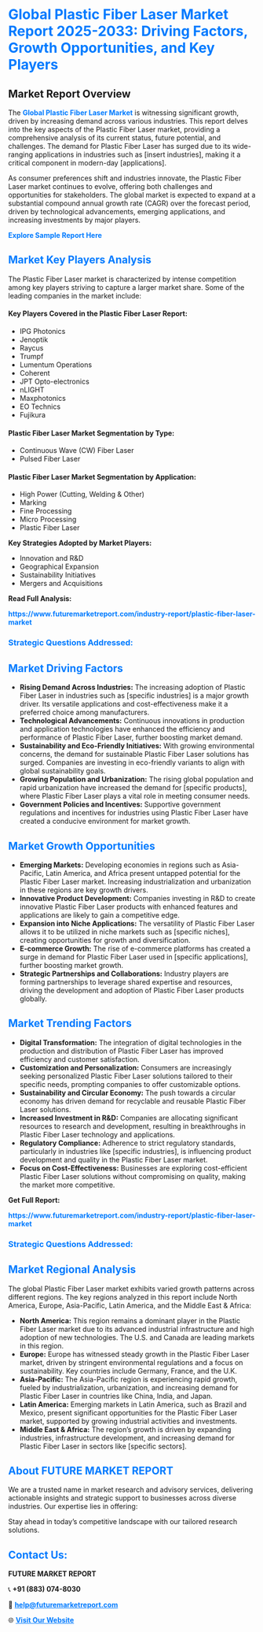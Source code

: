 <h1 style="color: #007BFF;">Global Plastic Fiber Laser Market Report 2025-2033: Driving Factors, Growth Opportunities, and Key Players</h1>

<section id="overview">
<h2>Market Report Overview</h2>
<p>The <a href="https://www.futuremarketreport.com/industry-report/plastic-fiber-laser-market" style="color: #007BFF; text-decoration: none;"><strong>Global Plastic Fiber Laser Market</strong></a> is witnessing significant growth, driven by increasing demand across various industries. This report delves into the key aspects of the Plastic Fiber Laser market, providing a comprehensive analysis of its current status, future potential, and challenges. The demand for Plastic Fiber Laser has surged due to its wide-ranging applications in industries such as [insert industries], making it a critical component in modern-day [applications].</p>
<p>As consumer preferences shift and industries innovate, the Plastic Fiber Laser market continues to evolve, offering both challenges and opportunities for stakeholders. The global market is expected to expand at a substantial compound annual growth rate (CAGR) over the forecast period, driven by technological advancements, emerging applications, and increasing investments by major players.</p>
</section>

<section id="overview">
<p><a href="https://www.futuremarketreport.com/request-sample/reportId=112381" style="color: #007BFF; text-decoration: none;"><strong>Explore Sample Report Here</strong></a></p>
</section>

<section id="key-players">
<h2 style="color: #007BFF;">Market Key Players Analysis</h2>
<p>The Plastic Fiber Laser market is characterized by intense competition among key players striving to capture a larger market share. Some of the leading companies in the market include:</p>
<h4>Key Players Covered in the Plastic Fiber Laser Report:</h4>
<ul><li>IPG Photonics</li><li>Jenoptik</li><li>Raycus</li><li>Trumpf</li><li>Lumentum Operations</li><li>Coherent</li><li>JPT Opto-electronics</li><li>nLIGHT</li><li>Maxphotonics</li><li>EO Technics</li><li>Fujikura</li></ul>
<h4>Plastic Fiber Laser Market Segmentation by Type:</h4>
<ul><li>Continuous Wave (CW) Fiber Laser</li><li>Pulsed Fiber Laser</li></ul>

<h4>Plastic Fiber Laser Market Segmentation by Application:</h4>
<ul><li>High Power (Cutting, Welding &amp; Other)</li><li>Marking</li><li>Fine Processing</li><li>Micro Processing</li><li>Plastic Fiber Laser</li></ul>
<p><strong>Key Strategies Adopted by Market Players:</strong></p>
<ul>
<li>Innovation and R&D</li>
<li>Geographical Expansion</li>
<li>Sustainability Initiatives</li>
<li>Mergers and Acquisitions</li>
</ul>
</section>

<section>
<p><strong>Read Full Analysis: </strong></p><a href="https://www.futuremarketreport.com/industry-report/plastic-fiber-laser-market" style="color: #007BFF; text-decoration: none;"><strong>https://www.futuremarketreport.com/industry-report/plastic-fiber-laser-market</strong></a>
<h3 style="color: #007BFF;">Strategic Questions Addressed:</h3>
</section>

<section id="driving-factors">
<h2 style="color: #007BFF;">Market Driving Factors</h2>
<ul>
<li><strong>Rising Demand Across Industries:</strong> The increasing adoption of Plastic Fiber Laser in industries such as [specific industries] is a major growth driver. Its versatile applications and cost-effectiveness make it a preferred choice among manufacturers.</li>
<li><strong>Technological Advancements:</strong> Continuous innovations in production and application technologies have enhanced the efficiency and performance of Plastic Fiber Laser, further boosting market demand.</li>
<li><strong>Sustainability and Eco-Friendly Initiatives:</strong> With growing environmental concerns, the demand for sustainable Plastic Fiber Laser solutions has surged. Companies are investing in eco-friendly variants to align with global sustainability goals.</li>
<li><strong>Growing Population and Urbanization:</strong> The rising global population and rapid urbanization have increased the demand for [specific products], where Plastic Fiber Laser plays a vital role in meeting consumer needs.</li>
<li><strong>Government Policies and Incentives:</strong> Supportive government regulations and incentives for industries using Plastic Fiber Laser have created a conducive environment for market growth.</li>
</ul>
</section>

<section id="growth-opportunities">
<h2 style="color: #007BFF;">Market Growth Opportunities</h2>
<ul>
<li><strong>Emerging Markets:</strong> Developing economies in regions such as Asia-Pacific, Latin America, and Africa present untapped potential for the Plastic Fiber Laser market. Increasing industrialization and urbanization in these regions are key growth drivers.</li>
<li><strong>Innovative Product Development:</strong> Companies investing in R&D to create innovative Plastic Fiber Laser products with enhanced features and applications are likely to gain a competitive edge.</li>
<li><strong>Expansion into Niche Applications:</strong> The versatility of Plastic Fiber Laser allows it to be utilized in niche markets such as [specific niches], creating opportunities for growth and diversification.</li>
<li><strong>E-commerce Growth:</strong> The rise of e-commerce platforms has created a surge in demand for Plastic Fiber Laser used in [specific applications], further boosting market growth.</li>
<li><strong>Strategic Partnerships and Collaborations:</strong> Industry players are forming partnerships to leverage shared expertise and resources, driving the development and adoption of Plastic Fiber Laser products globally.</li>
</ul>
</section>

<section id="trending-factors">
<h2 style="color: #007BFF;">Market Trending Factors</h2>
<ul>
<li><strong>Digital Transformation:</strong> The integration of digital technologies in the production and distribution of Plastic Fiber Laser has improved efficiency and customer satisfaction.</li>
<li><strong>Customization and Personalization:</strong> Consumers are increasingly seeking personalized Plastic Fiber Laser solutions tailored to their specific needs, prompting companies to offer customizable options.</li>
<li><strong>Sustainability and Circular Economy:</strong> The push towards a circular economy has driven demand for recyclable and reusable Plastic Fiber Laser solutions.</li>
<li><strong>Increased Investment in R&D:</strong> Companies are allocating significant resources to research and development, resulting in breakthroughs in Plastic Fiber Laser technology and applications.</li>
<li><strong>Regulatory Compliance:</strong> Adherence to strict regulatory standards, particularly in industries like [specific industries], is influencing product development and quality in the Plastic Fiber Laser market.</li>
<li><strong>Focus on Cost-Effectiveness:</strong> Businesses are exploring cost-efficient Plastic Fiber Laser solutions without compromising on quality, making the market more competitive.</li>
</ul>
</section>

<section>
<p><strong>Get Full Report: </strong></p><a href="https://www.futuremarketreport.com/industry-report/plastic-fiber-laser-market" style="color: #007BFF; text-decoration: none;"><strong>https://www.futuremarketreport.com/industry-report/plastic-fiber-laser-market</strong></a>
<h3 style="color: #007BFF;">Strategic Questions Addressed:</h3>
</section>


<section id="regional-analysis">
<h2 style="color: #007BFF;">Market Regional Analysis</h2>
<p>The global Plastic Fiber Laser market exhibits varied growth patterns across different regions. The key regions analyzed in this report include North America, Europe, Asia-Pacific, Latin America, and the Middle East & Africa:</p>
<ul>
<li><strong>North America:</strong> This region remains a dominant player in the Plastic Fiber Laser market due to its advanced industrial infrastructure and high adoption of new technologies. The U.S. and Canada are leading markets in this region.</li>
<li><strong>Europe:</strong> Europe has witnessed steady growth in the Plastic Fiber Laser market, driven by stringent environmental regulations and a focus on sustainability. Key countries include Germany, France, and the U.K.</li>
<li><strong>Asia-Pacific:</strong> The Asia-Pacific region is experiencing rapid growth, fueled by industrialization, urbanization, and increasing demand for Plastic Fiber Laser in countries like China, India, and Japan.</li>
<li><strong>Latin America:</strong> Emerging markets in Latin America, such as Brazil and Mexico, present significant opportunities for the Plastic Fiber Laser market, supported by growing industrial activities and investments.</li>
<li><strong>Middle East & Africa:</strong> The region’s growth is driven by expanding industries, infrastructure development, and increasing demand for Plastic Fiber Laser in sectors like [specific sectors].</li>
</ul>
</section>

<footer>
<h2 style="color: #007BFF;">About FUTURE MARKET REPORT</h2>
<p>We are a trusted name in market research and advisory services, delivering actionable insights and strategic support to businesses across diverse industries. Our expertise lies in offering:</p>

<p>Stay ahead in today’s competitive landscape with our tailored research solutions.</p>

<h2 style="color: #007BFF;">Contact Us:</h2>
<p><strong>FUTURE MARKET REPORT</strong></p>
<p>📞 <strong>+91 (883) 074-8030</strong></p>
<p>📧 <strong><a href="mailto:help@futuremarketreport.com" style="color: #007BFF;">help@futuremarketreport.com</a></strong></p>
<p>🌐 <strong><a href="https://www.futuremarketreport.com/" style="color: #007BFF;">Visit Our Website</a></strong></p>
</footer>